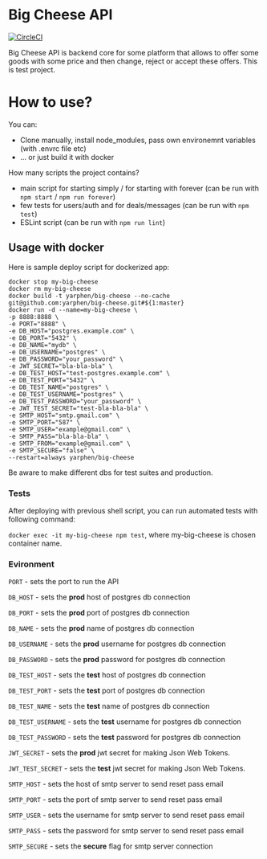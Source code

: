 # Big Cheese API

[![CircleCI](https://circleci.com/gh/yarphen/big-cheese.svg?style=svg)](https://circleci.com/gh/yarphen/big-cheese)

Big Cheese API is backend core for some platform that allows to offer some goods with some price and then change, reject or accept these offers. This is test project.

# How to use?
You can:
  - Clone manually, install node_modules, pass own environemnt variables (with .envrc file etc)
  - ... or just build it with docker

How many scripts the project contains?
  - main script for starting simply / for starting with forever (can be run with `npm start` / `npm run forever`)
  - few tests for users/auth and for deals/messages (can be run with `npm test`)
  - ESLint script (can be run with `npm run lint`)

## Usage with docker

Here is sample deploy script for dockerized app:

```
docker stop my-big-cheese 
docker rm my-big-cheese
docker build -t yarphen/big-cheese --no-cache git@github.com:yarphen/big-cheese.git#${1:master}
docker run -d --name=my-big-cheese \
-p 8888:8888 \
-e PORT="8888" \
-e DB_HOST="postgres.example.com" \
-e DB_PORT="5432" \
-e DB_NAME="mydb" \
-e DB_USERNAME="postgres" \
-e DB_PASSWORD="your_password" \
-e JWT_SECRET="bla-bla-bla" \
-e DB_TEST_HOST="test-postgres.example.com" \
-e DB_TEST_PORT="5432" \
-e DB_TEST_NAME="postgres" \
-e DB_TEST_USERNAME="postgres" \
-e DB_TEST_PASSWORD="your_password" \
-e JWT_TEST_SECRET="test-bla-bla-bla" \
-e SMTP_HOST="smtp.gmail.com" \
-e SMTP_PORT="587" \
-e SMTP_USER="example@gmail.com" \
-e SMTP_PASS="bla-bla-bla" \
-e SMTP_FROM="example@gmail.com" \
-e SMTP_SECURE="false" \
--restart=always yarphen/big-cheese
```

Be aware to make different dbs for test suites and production. 

### Tests

After deploying with previous shell script, you can run automated tests with following command:

`docker exec -it my-big-cheese npm test`, where my-big-cheese is chosen container name.

### Evironment

`PORT` - sets the port to run the API


`DB_HOST` - sets the **prod** host of postgres db connection

`DB_PORT` - sets the **prod** port of postgres db connection

`DB_NAME` - sets the **prod** name of postgres db connection

`DB_USERNAME` - sets the **prod** username for postgres db connection

`DB_PASSWORD` - sets the **prod** password for postgres db connection


`DB_TEST_HOST` - sets the **test** host of postgres db connection

`DB_TEST_PORT` - sets the **test** port of postgres db connection

`DB_TEST_NAME` - sets the **test** name of postgres db connection

`DB_TEST_USERNAME` - sets the **test** username for postgres db connection

`DB_TEST_PASSWORD` - sets the **test** password for postgres db connection


`JWT_SECRET` - sets the **prod** jwt secret for making Json Web Tokens.

`JWT_TEST_SECRET` - sets the **test** jwt secret for making Json Web Tokens.


`SMTP_HOST` - sets the host of smtp server to send reset pass email

`SMTP_PORT` - sets the port of smtp server to send reset pass email

`SMTP_USER` - sets the username for smtp server to send reset pass email

`SMTP_PASS` - sets the password for smtp server to send reset pass email

`SMTP_SECURE` - sets the **secure** flag for smtp server connection